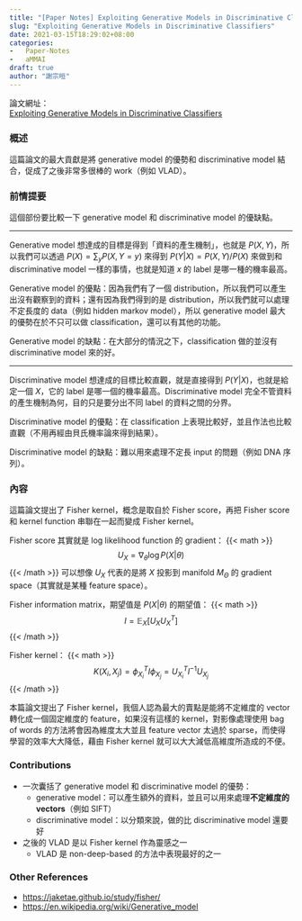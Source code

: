 ```yaml
---
title: "[Paper Notes] Exploiting Generative Models in Discriminative Classifiers"
slug: "Exploiting Generative Models in Discriminative Classifiers"
date: 2021-03-15T18:29:02+08:00
categories:
-   Paper-Notes
-   aMMAI
draft: true
author: "謝宗晅"
---
```


論文網址：\
[Exploiting Generative Models in Discriminative Classifiers](https://papers.nips.cc/paper/1998/file/db1915052d15f7815c8b88e879465a1e-Paper.pdf)

### 概述

這篇論文的最大貢獻是將 generative model 的優勢和 discriminative model 結合，促成了之後非常多很棒的 work（例如 VLAD）。

### 前情提要

這個部份要比較一下 generative model 和 discriminative model 的優缺點。

---

Generative model 想達成的目標是得到「資料的產生機制」，也就是 $P(X, Y)$，所以我們可以透過 $P(X) =\sum_{y} P(X, Y=y)$ 來得到 $P(Y|X) = P(X, Y) / P(X)$ 來做到和 discriminative model 一樣的事情，也就是知道 $x$ 的 label 是哪一種的機率最高。

Generative model 的優點：因為我們有了一個 distribution，所以我們可以產生出沒有觀察到的資料；還有因為我們得到的是 distribution，所以我們就可以處理不定長度的 data（例如 hidden markov model），所以 generative model 最大的優勢在於不只可以做 classification，還可以有其他的功能。

Generative model 的缺點：在大部分的情況之下，classification 做的並沒有 discriminative model 來的好。

---

Discriminative model 想達成的目標比較直觀，就是直接得到 $P(Y|X)$，也就是給定一個 $X$，它的 label 是哪一個的機率最高。Discriminative model 完全不管資料的產生機制為何，目的只是要分出不同 label 的資料之間的分界。

Discriminative model 的優點：在 classification 上表現比較好，並且作法也比較直觀（不用再經由貝氏機率論來得到結果）。

Discriminative model 的缺點：難以用來處理不定長 input 的問題（例如 DNA 序列）。

### 內容

這篇論文提出了 Fisher kernel，概念是取自於 Fisher score，再把 Fisher score 和 kernel function 串聯在一起而變成 Fisher kernel。

Fisher score 其實就是 log likelihood function 的 gradient：
{{< math >}}$$U_X = \nabla_\theta \log P(X|\theta)$${{< /math >}}
可以想像 $U_X$ 代表的是將 $X$ 投影到 manifold $M_{\Theta}$ 的 gradient space（其實就是某種 feature space）。

Fisher information matrix，期望值是 $P(X|\theta)$ 的期望值：
{{< math >}}$$I = \mathbb E_X[U_XU^T_X]$${{< /math >}}

Fisher kernel：
{{< math >}}$$K(X_i, X_j) = \phi^T_{X_i}I\phi_{X_j} = U^T_{X_i}I^{-1}U_{X_j}$${{< /math >}}

本篇論文提出了 Fisher kernel，我個人認為最大的賣點是能將不定維度的 vector 轉化成一個固定維度的 feature，如果沒有這樣的 kernel，對影像處理使用 bag of words 的方法將會因為維度太大並且 feature vector 太過於 sparse，而使得學習的效率大大降低，藉由 Fisher kernel 就可以大大減低高維度所造成的不便。

### Contributions

* 一次囊括了 generative model 和 discriminative model 的優勢：
    * generative model：可以產生額外的資料，並且可以用來處理**不定維度的 vectors**（例如 SIFT）
    * discriminative model：以分類來說，做的比 discriminative model 還要好
* 之後的 VLAD 是以 Fisher kernel 作為靈感之一
    * VLAD 是 non-deep-based 的方法中表現最好的之一

### Other References

* https://jaketae.github.io/study/fisher/
* https://en.wikipedia.org/wiki/Generative_model
